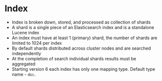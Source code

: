 # Index #

* Index is broken down, stored, and processed as collection of shards
* A shard is a single piece of an Elasticsearch index and is a standalone Lucene index
* An index must have at least 1 (primary) shard, the number of shards are limited to 1024 per index
* By default shards distributed across cluster nodes and are searched independently
* At the completion of search individual shards results must be aggregated
* Starting version 6 each index has only one mapping type. Default type name - `doc`.